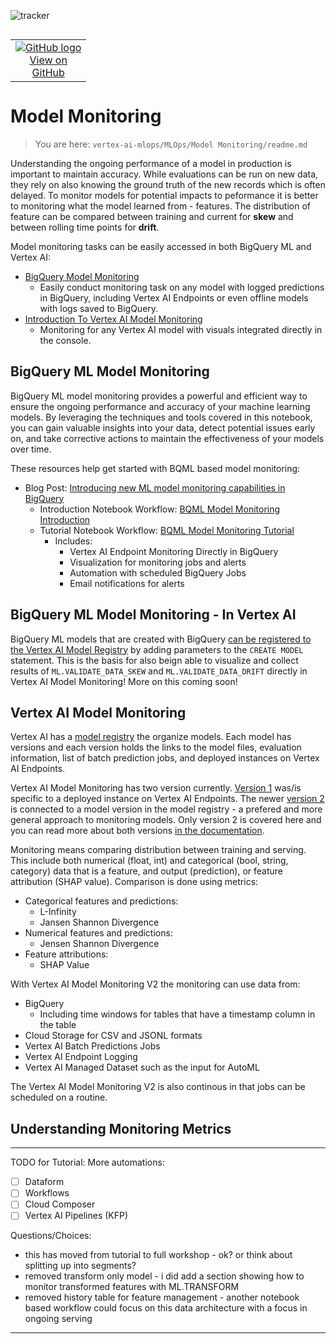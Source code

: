 ![tracker](https://us-central1-vertex-ai-mlops-369716.cloudfunctions.net/pixel-tracking?path=statmike%2Fvertex-ai-mlops%2FMLOps%2FModel+Monitoring&file=readme.md)
<!--- header table --->
<table align="left">     
  <td style="text-align: center">
    <a href="https://github.com/statmike/vertex-ai-mlops/blob/main/MLOps/Model%20Monitoring/readme.md">
      <img src="https://cloud.google.com/ml-engine/images/github-logo-32px.png" alt="GitHub logo">
      <br>View on<br>GitHub
    </a>
  </td>
</table><br/><br/><br/><br/>

---
# Model Monitoring
> You are here: `vertex-ai-mlops/MLOps/Model Monitoring/readme.md`

Understanding the ongoing performance of a model in production is important to maintain accuracy.  While evaluations can be run on new data, they rely on also knowing the ground truth of the new records which is often delayed.  To monitor models for potential impacts to peformance it is better to monitoring what the model learned from - features.  The distribution of feature can be compared between training and current for **skew** and between rolling time points for **drift**.  

Model monitoring tasks can be easily accessed in both BigQuery ML and Vertex AI:
- [BigQuery Model Monitoring](https://cloud.google.com/bigquery/docs/model-monitoring-overview)
    - Easily conduct monitoring task on any model with logged predictions in BigQuery, including Vertex AI Endpoints or even offline models with logs saved to BigQuery.
- [Introduction To Vertex AI Model Monitoring](https://cloud.google.com/vertex-ai/docs/model-monitoring/overview)
    - Monitoring for any Vertex AI model with visuals integrated directly in the console.
    
## BigQuery ML Model Monitoring

BigQuery ML model monitoring provides a powerful and efficient way to ensure the ongoing performance and accuracy of your machine learning models. By leveraging the techniques and tools covered in this notebook, you can gain valuable insights into your data, detect potential issues early on, and take corrective actions to maintain the effectiveness of your models over time.

These resources help get started with BQML based model monitoring:
- Blog Post: [Introducing new ML model monitoring capabilities in BigQuery](https://cloud.google.com/blog/products/data-analytics/monitor-ml-model-skew-and-drift-in-bigquery)
    - Introduction Notebook Workflow: [BQML Model Monitoring Introduction](./bqml-model-monitoring-introduction.ipynb)
    - Tutorial Notebook Workflow: [BQML Model Monitoring Tutorial](bqml-model-monitoring-tutorial.ipynb)
        - Includes:
            - Vertex AI Endpoint Monitoring Directly in BigQuery
            - Visualization for monitoring jobs and alerts
            - Automation with scheduled BigQuery Jobs
            - Email notifications for alerts

## BigQuery ML Model Monitoring - In Vertex AI

BigQuery ML models that are created with BigQuery [can be registered to the Vertex AI Model Registry](https://cloud.google.com/bigquery/docs/managing-models-vertex) by adding parameters to the `CREATE MODEL` statement.  This is the basis for also beign able to visualize and collect results of `ML.VALIDATE_DATA_SKEW` and `ML.VALIDATE_DATA_DRIFT` directly in Vertex AI Model Monitoring! More on this coming soon!

## Vertex AI Model Monitoring

Vertex AI has a [model registry](https://cloud.google.com/vertex-ai/docs/model-registry/introduction) the organize models.  Each model has versions and each version holds the links to the model files, evaluation information, list of batch prediction jobs, and deployed instances on Vertex AI Endpoints.  

Vertex AI Model Monitoring has two version currently.  [Version 1](https://cloud.google.com/vertex-ai/docs/model-monitoring/overview#v1) was/is specific to a deployed instance on Vertex AI Endpoints.  The newer [version 2](https://cloud.google.com/vertex-ai/docs/model-monitoring/overview#v2) is connected to a model version in the model registry - a prefered and more general approach to monitoring models.  Only version 2 is covered here and you can read more about both versions [in the documentation](https://cloud.google.com/vertex-ai/docs/model-monitoring/overview#versions).

Monitoring means comparing distribution between training and serving.  This include both numerical (float, int) and categorical (bool, string, category) data that is a feature, and output (prediction), or feature attribution (SHAP value).  Comparison is done using metrics:
- Categorical features and predictions:
    - L-Infinity
    - Jansen Shannon Divergence
- Numerical features and predictions:
    - Jensen Shannon Divergence
- Feature attributions:
    - SHAP Value

With Vertex AI Model Monitoring V2 the monitoring can use data from:
- BigQuery
    - Including time windows for tables that have a timestamp column in the table
- Cloud Storage for CSV and JSONL formats
- Vertex AI Batch Predictions Jobs
- Vertex AI Endpoint Logging
- Vertex AI Managed Dataset such as the input for AutoML

The Vertex AI Model Monitoring V2 is also continous in that jobs can be scheduled on a routine.

## Understanding Monitoring Metrics



---
TODO for Tutorial:
More automations:
- [ ] Dataform
- [ ] Workflows
- [ ] Cloud Composer
- [ ] Vertex AI Pipelines (KFP)
    
Questions/Choices:
- this has moved from tutorial to full workshop - ok? or think about splitting up into segments?
- removed transform only model - i did add a section showing how to monitor transformed features with ML.TRANSFORM
- removed history table for feature management - another notebook based workflow could focus on this data architecture with a focus in ongoing serving
---
